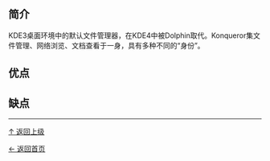 ﻿
## 简介

KDE3桌面环境中的默认文件管理器，在KDE4中被Dolphin取代。Konqueror集文件管理、网络浏览、文档查看于一身，具有多种不同的“身份”。

## 优点

## 缺点


----
[↑ 返回上级](https://github.com/asin929/linux-software/blob/master/File-Processing/File-Processing.md)

[← 返回首页](https://github.com/asin929/linux-software)
